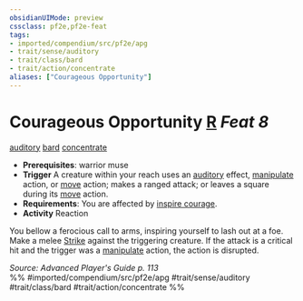 ```yaml
---
obsidianUIMode: preview
cssclass: pf2e,pf2e-feat
tags:
- imported/compendium/src/pf2e/apg
- trait/sense/auditory
- trait/class/bard
- trait/action/concentrate
aliases: ["Courageous Opportunity"]
---
```

# Courageous Opportunity  [R](chapter-9-playing-the-game.md#Actions "Reaction") *Feat 8*  
[auditory](auditory.md)  [bard](rules/traits/bard.md)  [concentrate](concentrate.md)  

- **Prerequisites**: warrior muse
- **Trigger** A creature within your reach uses an [auditory](auditory.md) effect, [manipulate](manipulate.md) action, or [move](move.md) action; makes a ranged attack; or leaves a square during its [move](move.md) action.
- **Requirements**: You are affected by [inspire courage](../spells/inspire-courage.md).
- **Activity** Reaction

You bellow a ferocious call to arms, inspiring yourself to lash out at a foe. Make a melee [Strike](strike.md) against the triggering creature. If the attack is a critical hit and the trigger was a [manipulate](manipulate.md) action, the action is disrupted.

*Source: Advanced Player's Guide p. 113*  
%% #imported/compendium/src/pf2e/apg #trait/sense/auditory #trait/class/bard #trait/action/concentrate %%